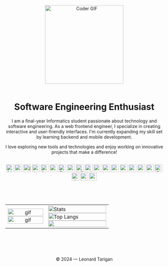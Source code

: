 
<div align="center">
 <img align="center" height=250 width=250 alt="Coder GIF" src="https://user-images.githubusercontent.com/74038190/219923809-b86dc415-a0c2-4a38-bc88-ad6cf06395a8.gif" />
</div>
<br/>

<div align="center">
 <h1>Software Engineering Enthusiast</h1>
 <p>
  I am a final-year Informatics student passionate about technology and software engineering. As a web frontend engineer, I specialize in creating interactive and user-friendly  interfaces. I'm currently expanding my skill set by learning backend and mobile development.
 </p>
 <p>
 I love exploring new tools and technologies and enjoy working on innovative projects that make a difference!
 </p>
</div>

<br/>
<div align="center">
  <img src="https://img.shields.io/badge/HTML5-E34F26?logo=html5&logoColor=white&style=for-the-badge" height="24" alt="html5 logo"  />
  <img src="https://img.shields.io/badge/CSS3-1572B6?logo=css3&logoColor=white&style=for-the-badge" height="24" alt="css3 logo"  />
  <img src="https://img.shields.io/badge/JavaScript-F7DF1E?logo=javascript&logoColor=black&style=for-the-badge" height="24" alt="javascript logo"  />
  <img src="https://img.shields.io/badge/TypeScript-3178C6?logo=typescript&logoColor=white&style=for-the-badge" height="24" alt="typescript logo"  />
  <img src="https://img.shields.io/badge/Kotlin-7F52FF?logo=kotlin&logoColor=white&style=for-the-badge" height="24" alt="kotlin logo"  />
  <img src="https://img.shields.io/badge/Go-00ADD8?logo=go&logoColor=white&style=for-the-badge" height="24" alt="go logo"  />
  <img src="https://img.shields.io/badge/Figma-F24E1E?logo=figma&logoColor=white&style=for-the-badge" height="24" alt="figma logo"  />
  <img src="https://img.shields.io/badge/Sass-CC6699?logo=sass&logoColor=black&style=for-the-badge" height="24" alt="sass logo"  />
  <img src="https://img.shields.io/badge/Tailwind CSS-06B6D4?logo=tailwindcss&logoColor=black&style=for-the-badge" height="24" alt="tailwindcss logo"  />
  <img src="https://img.shields.io/badge/Astro-FF5D01?logo=astro&logoColor=black&style=for-the-badge" height="24" alt="astro logo"  />
  <img src="https://img.shields.io/badge/Next.js-000000?logo=nextdotjs&logoColor=white&style=for-the-badge" height="24" alt="nextjs logo"  />
  <img src="https://img.shields.io/badge/Nuxt.js-00DC82?logo=nuxtdotjs&logoColor=black&style=for-the-badge" height="24" alt="nuxtjs logo"  />
  <img src="https://img.shields.io/badge/React-61DAFB?logo=react&logoColor=black&style=for-the-badge" height="24" alt="react logo"  />
  <img src="https://img.shields.io/badge/Vue.js-4FC08D?logo=vuedotjs&logoColor=black&style=for-the-badge" height="24" alt="vuejs logo"  />
  <img src="https://img.shields.io/badge/Redux-764ABC?logo=redux&logoColor=white&style=for-the-badge" height="24" alt="redux logo"  />
  <img src="https://img.shields.io/badge/MUI-007FFF?logo=mui&logoColor=white&style=for-the-badge" height="24" alt="materialui logo"  />
  <img src="https://img.shields.io/badge/Supabase-3ECF8E?logo=supabase&logoColor=black&style=for-the-badge" height="24" alt="supabase logo"  />
  <img src="https://img.shields.io/badge/Firebase-FFCA28?logo=firebase&logoColor=black&style=for-the-badge" height="24" alt="firebase logo"  />
  <img src="https://img.shields.io/badge/Docker-2496ED?logo=docker&logoColor=white&style=for-the-badge" height="24" alt="docker logo"  />
  <img src="https://img.shields.io/badge/PostgreSQL-4169E1?logo=postgresql&logoColor=white&style=for-the-badge" height="24" alt="postgresql logo"  />
  <img src="https://img.shields.io/badge/Android Studio-3DDC84?logo=androidstudio&logoColor=black&style=for-the-badge" height="24" alt="androidstudio logo"  />
</div>

###

###

<br/>
<br/>


<table>
 <tr>
    <td align="center" valign="center" width="39%">
      <img  height="50%" width="100%" src="https://media1.tenor.com/m/7J5KjO6Y-AwAAAAd/dandadan-anime.gif" alt="gif" />
      <img  height="50%" width="100%" src="https://spotify-recently-played-readme.vercel.app/api?user=o98rnsdoj0m9q5kntsv8nh1h2&width=300&unique=true" alt="gif" />
    </td>
    <td valign="top" width="61%">
      <img height="50%" width="100%" src="https://github-readme-stats.vercel.app/api?username=LeonardTarigan&show_icons=true&theme=radical&hide_border=true" alt="Stats"/>
      <img height="50%" width="100%" src="https://github-readme-stats.vercel.app/api/top-langs/?username=LeonardTarigan&langs_count=10&layout=compact&theme=radical&hide_border=true&rank_icon=github&show_icons=true&card_width=500px&exclude_repo=mlops-tugas-1" alt="Top Langs"/>
<img height="50%" width="100%" src="https://github-readme-stats.vercel.app/api/wakatime?username=asyncfnc&langs_count=10&layout=compact&theme=radical&hide_border=true"/>
    </td>
 </tr>
</table>
 
<div align="center">


<br/>
<br/>

<div align="center">
 <h1></h1>
 <p>© 2024 — Leonard Tarigan</p>
</div>
